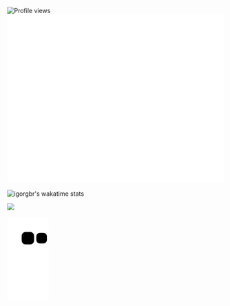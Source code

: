 
![Profile views](https://gpvc.arturio.dev/igorgbr)
![Metrics](https://github.com/igorgbr/igorgbr/blob/master/github-metrics.svg)
<div id="container"> 

<div id="data_blocks">

  ![igorgbr's wakatime stats](https://github-readme-stats.vercel.app/api/wakatime?username=igorgbr)

  <img  src = "https://github-readme-stats.vercel.app/api?username=igorgbr&theme=darcula&show_icons=true" />
  
</div>

 
![Snake animation](https://github.com/rafaballerini/rafaballerini/blob/output/github-contribution-grid-snake.svg)
 
</div>


